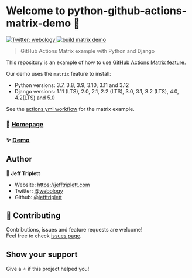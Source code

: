 # Welcome to python-github-actions-matrix-demo :wave:

<p>
  <a href="https://twitter.com/webology" target="_blank">
    <img alt="Twitter: webology" src="https://img.shields.io/twitter/follow/webology.svg?style=social" />
  </a>
  <a href="https://github.com/jefftriplett/python-github-actions-matrix-demo/actions/workflows/actions.yml" target="_blank">
    <img alt="build matrix demo" src="https://github.com/jefftriplett/python-github-actions-matrix-demo/actions/workflows/actions.yml/badge.svg" />
  </a>
</p>

> GitHub Actions Matrix example with Python and Django

This repository is an example of how to use [GitHub Actions Matrix feature](https://help.github.com/en/actions/automating-your-workflow-with-github-actions/workflow-syntax-for-github-actions#jobsjob_idstrategymatrix).

Our demo uses the `matrix` feature to install:
- Python versions: 3.7, 3.8, 3.9, 3.10, 3.11 and 3.12
- Django versions: 1.11 (LTS), 2.0, 2.1, 2.2 (LTS), 3.0, 3.1, 3.2 (LTS), 4.0, 4.2(LTS) and 5.0

See the [actions.yml workflow](https://github.com/jefftriplett/python-github-actions-matrix-demo/blob/main/.github/workflows/actions.yml) for the matrix example.


### :house_with_garden: [Homepage](https://github.com/jefftriplett/python-github-actions-matrix-demo)

### :sparkles: [Demo](https://github.com/jefftriplett/python-github-actions-matrix-demo/actions)

## Author

:bust_in_silhouette: **Jeff Triplett**

* Website: https://jefftriplett.com
* Twitter: [@webology](https://twitter.com/webology)
* Github: [@jefftriplett](https://github.com/jefftriplett)

## :handshake: Contributing

Contributions, issues and feature requests are welcome!<br />Feel free to check [issues page](https://github.com/jefftriplett/python-github-actions-matrix-demo/issues).

## Show your support

Give a :star: if this project helped you!

